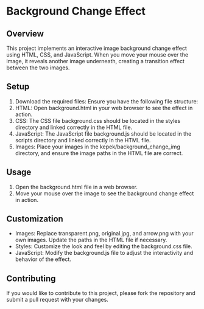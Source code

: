 # Background Change Effect
## Overview
This project implements an interactive image background change effect using HTML, CSS, and JavaScript.
When you move your mouse over the image, it reveals another image underneath, 
creating a transition effect between the two images.

## Setup
1. Download the required files: Ensure you have the following file structure:
2. HTML: Open background.html in your web browser to see the effect in action.
3. CSS: The CSS file background.css should be located in the styles directory and linked correctly in the HTML file.
4. JavaScript: The JavaScript file background.js should be located in the scripts directory and linked correctly in the HTML file.
5. Images: Place your images in the kepek/background_change_img directory, and ensure the image paths in the HTML file are correct.

## Usage
1. Open the background.html file in a web browser.
2. Move your mouse over the image to see the background change effect in action.

## Customization
* Images: Replace transparent.png, original.jpg, and arrow.png with your own images. Update the paths in the HTML file if necessary.
* Styles: Customize the look and feel by editing the background.css file.
* JavaScript: Modify the background.js file to adjust the interactivity and behavior of the effect.

## Contributing
If you would like to contribute to this project, please fork the repository and submit a pull request with your changes.
